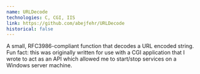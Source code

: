 ```yaml
---
name: URLDecode
technologies: C, CGI, IIS
link: https://github.com/abejfehr/URLDecode
historical: false
---
```


A small, RFC3986-compliant function that decodes a URL encoded string. Fun fact: this was originally written for use with a CGI application that I wrote to act as an API which allowed me to start/stop services on a Windows server machine.
